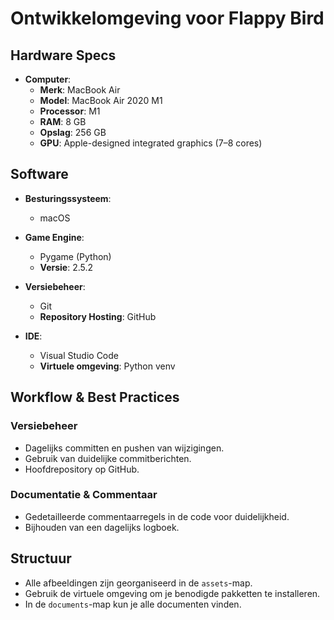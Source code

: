 # Ontwikkelomgeving voor Flappy Bird

## Hardware Specs

- **Computer**:
    - **Merk**: MacBook Air
    - **Model**: MacBook Air 2020 M1
    - **Processor**: M1
    - **RAM**: 8 GB
    - **Opslag**: 256 GB
    - **GPU**: Apple-designed integrated graphics (7–8 cores)

## Software

- **Besturingssysteem**:
    - macOS

- **Game Engine**:
    - Pygame (Python)
    - **Versie**: 2.5.2

- **Versiebeheer**:
    - Git
    - **Repository Hosting**: GitHub 

- **IDE**:
    - Visual Studio Code
    - **Virtuele omgeving**: Python venv

## Workflow & Best Practices

### Versiebeheer
- Dagelijks committen en pushen van wijzigingen.
- Gebruik van duidelijke commitberichten.
- Hoofdrepository op GitHub.

### Documentatie & Commentaar
- Gedetailleerde commentaarregels in de code voor duidelijkheid.
- Bijhouden van een dagelijks logboek.

## Structuur 

- Alle afbeeldingen zijn georganiseerd in de `assets`-map.
- Gebruik de virtuele omgeving om je benodigde pakketten te installeren.
- In de `documents`-map kun je alle documenten vinden.

